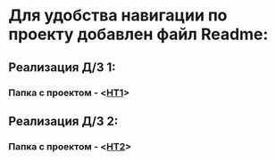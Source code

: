 # Для удобства навигации по проекту добавлен файл Readme:

## Реализация Д/З 1:

### Папка с проектом - <[HT1](https://github.com/Ikul23/JS/tree/main/HT1)>

## Реализация Д/З 2:

### Папка с проектом - <[HT2](https://github.com/Ikul23/JS/tree/main/HT2)>

